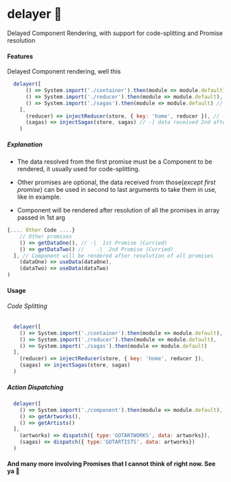 #  delayer 🐢

Delayed Component Rendering, with support for code-splitting and Promise resolution

#### Features

Delayed Component rendering, well this

```javascript
  delayer([
      () => System.import('./container').then(module => module.default), // Component to be rendered
      () => System.import('./reducer').then(module => module.default), // -|  1st Promise (Curried)
      () => System.import('./sagas').then(module => module.default) //    -|  2nd Promise (Curried)
    ],
      (reducer) => injectReducer(store, { key: 'home', reducer }), // -] data received 1st after promise resolution
      (sagas) => injectSagas(store, sagas) // -] data received 2nd after promise resolution
    )
```

##### Explanation

- The data resolved from the first promise must be a Component to be rendered, it usually used for code-splitting.

- Other promises are optional, the data received from those(_except first promise_) can be used in second to last arguments to take them in use, like in example.

- Component will be rendered after resolution of all the promises in array passed in 1st arg

```javascript
{.... Other Code ....}
    // Other promises
    () => getDataOne(), // -|  1st Promise (Curried)
    () => getDataTwo() //    -|  2nd Promise (Curried)
  ], // Component will be rendered after resolution of all promises
    (dataOne) => useData(dataOne),
    (dataTwo) => useData(dataTwo)
)

```

#### Usage


###### Code Splitting

```javascript
  delayer([
    () => System.import('./container').then(module => module.default), // Component to be rendered
    () => System.import('./reducer').then(module => module.default),
    () => System.import('./sagas').then(module => module.default)
  ],
    (reducer) => injectReducer(store, { key: 'home', reducer }),
    (sagas) => injectSagas(store, sagas)
  )
```

##### Action Dispatching

```javascript
  delayer([
    () => System.import('./component').then(module => module.default), // Component to be rendered
    () => getArtworks(),
    () => getArtists()
  ],
    (artworks) => dispatch({ type:'GOTARTWORKS', data: artworks}),
    (sagas) => dispatch({ type:'GOTARTISTS', data: artworks})
  )
```


#### And many more involving Promises that I cannot think of right now. See ya 👋
